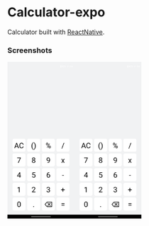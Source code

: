 # Calculator-expo
Calculator built with [ReactNative](https://reactnative.dev/).

### Screenshots
<div style="display:flex">
<img style="display:flex 33%;" src="https://raw.githubusercontent.com/leandrorsant/calculator-expo/master/components/screenshots/Calculator-expo_screenshot1.png" width=30% height=30%>

<img style="display:flex 33%;" src="https://raw.githubusercontent.com/leandrorsant/calculator-expo/master/components/screenshots/Calculator-expo_screenshot1.png" width=30% height=30%>
</div>